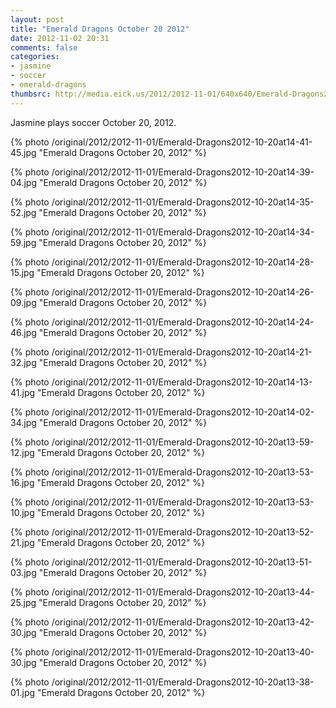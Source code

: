 ```yaml
---
layout: post
title: "Emerald Dragons October 20 2012"
date: 2012-11-02 20:31
comments: false
categories: 
- jasmine
- soccer
- emerald-dragons
thumbsrc: http://media.eick.us/2012/2012-11-01/640x640/Emerald-Dragons2012-10-20at13-51-03.jpg
---
```

Jasmine plays soccer October 20, 2012.

{% photo /original/2012/2012-11-01/Emerald-Dragons2012-10-20at14-41-45.jpg "Emerald Dragons October 20, 2012" %}


{% photo /original/2012/2012-11-01/Emerald-Dragons2012-10-20at14-39-04.jpg "Emerald Dragons October 20, 2012" %}


{% photo /original/2012/2012-11-01/Emerald-Dragons2012-10-20at14-35-52.jpg "Emerald Dragons October 20, 2012" %}


{% photo /original/2012/2012-11-01/Emerald-Dragons2012-10-20at14-34-59.jpg "Emerald Dragons October 20, 2012" %}


{% photo /original/2012/2012-11-01/Emerald-Dragons2012-10-20at14-28-15.jpg "Emerald Dragons October 20, 2012" %}


{% photo /original/2012/2012-11-01/Emerald-Dragons2012-10-20at14-26-09.jpg "Emerald Dragons October 20, 2012" %}


{% photo /original/2012/2012-11-01/Emerald-Dragons2012-10-20at14-24-46.jpg "Emerald Dragons October 20, 2012" %}


{% photo /original/2012/2012-11-01/Emerald-Dragons2012-10-20at14-21-32.jpg "Emerald Dragons October 20, 2012" %}


{% photo /original/2012/2012-11-01/Emerald-Dragons2012-10-20at14-13-41.jpg "Emerald Dragons October 20, 2012" %}


{% photo /original/2012/2012-11-01/Emerald-Dragons2012-10-20at14-02-34.jpg "Emerald Dragons October 20, 2012" %}


{% photo /original/2012/2012-11-01/Emerald-Dragons2012-10-20at13-59-12.jpg "Emerald Dragons October 20, 2012" %}


{% photo /original/2012/2012-11-01/Emerald-Dragons2012-10-20at13-53-16.jpg "Emerald Dragons October 20, 2012" %}


{% photo /original/2012/2012-11-01/Emerald-Dragons2012-10-20at13-53-10.jpg "Emerald Dragons October 20, 2012" %}


{% photo /original/2012/2012-11-01/Emerald-Dragons2012-10-20at13-52-21.jpg "Emerald Dragons October 20, 2012" %}


{% photo /original/2012/2012-11-01/Emerald-Dragons2012-10-20at13-51-03.jpg "Emerald Dragons October 20, 2012" %}


{% photo /original/2012/2012-11-01/Emerald-Dragons2012-10-20at13-44-25.jpg "Emerald Dragons October 20, 2012" %}


{% photo /original/2012/2012-11-01/Emerald-Dragons2012-10-20at13-42-30.jpg "Emerald Dragons October 20, 2012" %}


{% photo /original/2012/2012-11-01/Emerald-Dragons2012-10-20at13-40-30.jpg "Emerald Dragons October 20, 2012" %}


{% photo /original/2012/2012-11-01/Emerald-Dragons2012-10-20at13-38-01.jpg "Emerald Dragons October 20, 2012" %}


